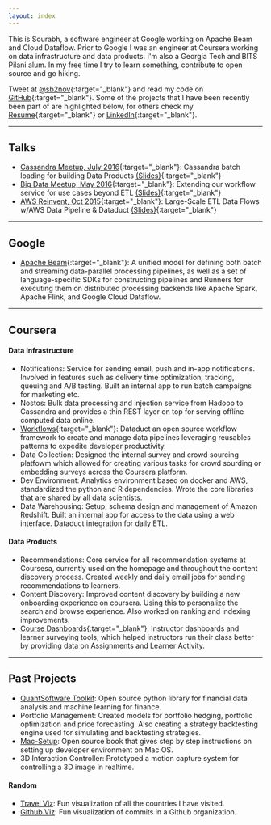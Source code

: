 ```yaml
---
layout: index
---
```


This is Sourabh, a software engineer at Google working on Apache Beam and Cloud Dataflow. Prior to Google I was an engineer at Coursera working on data infrastructure and data products. I'm also a Georgia Tech and BITS Pilani alum. In my free time I try to learn something, contribute to open source and go hiking.

Tweet at [@sb2nov](http://twitter.com/sb2nov){:target="_blank"} and read my code on [GitHub](http://github.com/sb2nov){:target="_blank"}. Some of the projects that I have been recently been part of are highlighted below, for others check my [Resume](https://drive.google.com/file/d/0B9B_86OCw6hqLWpnR3RIWHlZN3c/view){:target="_blank"} or [LinkedIn](http://www.linkedin.com/in/sbajaj9/){:target="_blank"}.

<hr />

## Talks
- [Cassandra Meetup, July 2016](http://www.meetup.com/DataStax-Cassandra-South-Bay-Users/events/232405279/){:target="_blank"}: Cassandra batch loading for building Data Products [(Slides)](https://speakerdeck.com/sb2nov/cassandra-batch-loading-for-data-products){:target="_blank"}
- [Big Data Meetup, May 2016](http://www.meetup.com/San-Francisco-AWS-Big-Data-Meetup/events/229638199/){:target="_blank"}: Extending our workflow service for use cases beyond ETL [(Slides)](https://speakerdeck.com/sb2nov/to-and-fro-from-amazon-redshift){:target="_blank"}
- [AWS Reinvent, Oct 2015](https://www.youtube.com/watch?v=NLCLoJnhDOM){:target="_blank"}: Large-Scale ETL Data Flows w/AWS Data Pipeline & Dataduct [(Slides)](https://speakerdeck.com/sb2nov/large-scale-etl-data-flows-with-data-pipeline-and-dataduct){:target="_blank"}

<hr />

## Google
- [Apache Beam](http://beam.apache.org/){:target="_blank"}: A unified model for defining both batch and streaming data-parallel processing pipelines, as well as a set of language-specific SDKs for constructing pipelines and Runners for executing them on distributed processing backends like Apache Spark, Apache Flink, and Google Cloud Dataflow.

<hr />

## Coursera

#### Data Infrastructure
- <span class="as-link">Notifications</span>: Service for sending email, push and in-app notifications. Involved in features such as delivery time optimization, tracking, queuing and A/B testing. Built an internal app to run batch campaigns for marketing etc.
- <span class="as-link">Nostos</span>: Bulk data processing and injection service from Hadoop to Cassandra and provides a thin REST layer on top for serving offline computed data online.
- [Workflows](https://github.com/coursera/dataduct){:target="_blank"}: Dataduct an open source workflow framework to create and manage data pipelines leveraging reusables patterns to expedite developer productivity.
- <span class="as-link">Data Collection</span>: Designed the internal survey and crowd sourcing platfowm which allowed for creating various tasks for crowd sourding or embedding surveys across the Coursera platform.
- <span class="as-link">Dev Environment</span>: Analytics environment based on docker and AWS, standardized the python and R dependencies. Wrote the core libraries that are shared by all data scientists.
- <span class="as-link">Data Warehousing</span>: Setup, schema design and management of Amazon Redshift. Built an internal app for access to the data using a web interface. Dataduct integration for daily ETL.

#### Data Products
- <span class="as-link">Recommendations</span>: Core service for all recommendation systems at Coursesa, currently used on the homepage and throughout the content discovery process. Created weekly and daily email jobs for sending recommendations to learners.
- <span class="as-link">Content Discovery</span>: Improved content discovery by building a new onboarding experience on coursera. Using this to personalize the search and browse experience. Also worked on ranking and indexing improvements.
- [Course Dashboards](https://building.coursera.org/blog/2014/11/19/bringing-data-to-teaching/){:target="_blank"}: Instructor dashboards and learner surveying tools, which helped instructors run their class better by providing data on Assignments and Learner Activity.

<hr />

## Past Projects
- [QuantSoftware Toolkit](http://quantsoftware.gatech.edu/Main_Page): Open source python library for financial data analysis and machine learning for finance.
- <span class="as-link">Portfolio Management</span>: Created models for portfolio hedging, portfolio optimization and price forecasting. Also creating a strategy backtesting engine used for simulating and backtesting strategies.
- [Mac-Setup](http://sourabhbajaj.com/mac-setup): Open source book that gives step by step instructions on setting up developer environment on Mac OS.
- <span class="as-link">3D Interaction Controller</span>: Prototyped a motion capture system for controlling a 3D image in realtime.

#### Random
- [Travel Viz](http://sourabhbajaj.com/travel): Fun visualization of all the countries I have visited.
- [Github Viz](http://sourabhbajaj.com/GithubVisualizer): Fun visualization of commits in a Github organization.
